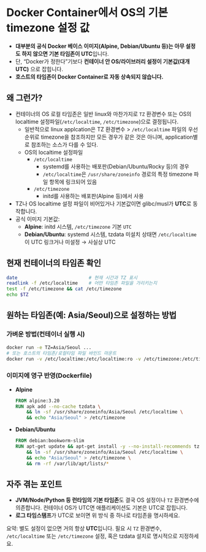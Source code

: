 # Docker Container에서 OS의 기본 timezone 설정 값

* **대부분의 공식 Docker 베이스 이미지(Alpine, Debian/Ubuntu 등)는 아무 설정도 하지 않으면 기본 타임존이 UTC**입니다.
* 단, “Docker가 정한다”기보다 **컨테이너 안 OS/라이브러리 설정이 기본값(대개 UTC)** 으로 잡힙니다.
* **호스트의 타임존이 Docker Container로 자동 상속되지 않습니다.**

## 왜 그런가?

* 컨테이너의 OS 로컬 타임존은 일반 linux와 마찬가지로 `TZ` 환경변수 또는 OS의 localtime 설정파일(`/etc/localtime`, `/etc/timezone`)으로 결정됩니다.
  * 일반적으로 linux applcation은 TZ 환경변수 > `/etc/localtime` 파일의 우선순위로 timezone을 참조하지만 모든 경우가 같은 것은 아니며, application별로 참조하는 소스가 다를 수 있다.
  * OS의 localtime 설정파일
    * `/etc/localtime`
      * systemd를 사용하는 배포판(Debian/Ubuntu/Rocky 등)의 경우 
      * `/etc/localtime`은 `/usr/share/zoneinfo` 경로의 특정 timezone 파일 항목에 링크되어 있음
    * `/etc/timezone`
      * initd를 사용하는 배포판(Alpine 등)에서 사용
* TZ나 OS localtime 설정 파일이 비어있거나 기본값이면 glibc/musl가 **UTC**로 동작합니다.
* 공식 이미지 기본값:
  * **Alpine**: initd 시스템, `/etc/timezone` 기본 `UTC`
  * **Debian/Ubuntu**: systemd 시스템, tzdata 미설치 상태면 `/etc/localtime`이 UTC 링크거나 미설정 → 사실상 UTC

## 현재 컨테이너의 타임존 확인

```bash
date                          # 현재 시간과 TZ 표시
readlink -f /etc/localtime    # 어떤 타임존 파일을 가리키는지
test -f /etc/timezone && cat /etc/timezone
echo $TZ
```

## 원하는 타임존(예: Asia/Seoul)으로 설정하는 방법

### 가벼운 방법(컨테이너 실행 시)

```bash
docker run -e TZ=Asia/Seoul ...
# 또는 호스트의 타임존/로컬타임 파일 바인드 마운트
docker run -v /etc/localtime:/etc/localtime:ro -v /etc/timezone:/etc/timezone:ro ...
```

### 이미지에 영구 반영(Dockerfile)

* **Alpine**

    ```dockerfile
    FROM alpine:3.20
    RUN apk add --no-cache tzdata \
        && ln -sf /usr/share/zoneinfo/Asia/Seoul /etc/localtime \
        && echo "Asia/Seoul" > /etc/timezone
    ```

* **Debian/Ubuntu**

    ```dockerfile
    FROM debian:bookworm-slim
    RUN apt-get update && apt-get install -y --no-install-recommends tzdata \
        && ln -sf /usr/share/zoneinfo/Asia/Seoul /etc/localtime \
        && echo "Asia/Seoul" > /etc/timezone \
        && rm -rf /var/lib/apt/lists/*
    ```

## 자주 겪는 포인트

* **JVM/Node/Python 등 런타임의 기본 타임존**도 결국 OS 설정이나 `TZ` 환경변수에 의존합니다. 컨테이너 OS가 UTC면 애플리케이션도 기본은 UTC로 잡힙니다.
* **로그 타임스탬프**가 UTC로 보이면 위 방식 중 하나로 타임존을 명시하세요.

요약: 별도 설정이 없으면 거의 항상 **UTC**입니다. 필요 시 `TZ` 환경변수, `/etc/localtime` 또는 `/etc/timezone` 설정, 혹은 tzdata 설치로 명시적으로 지정하세요.
